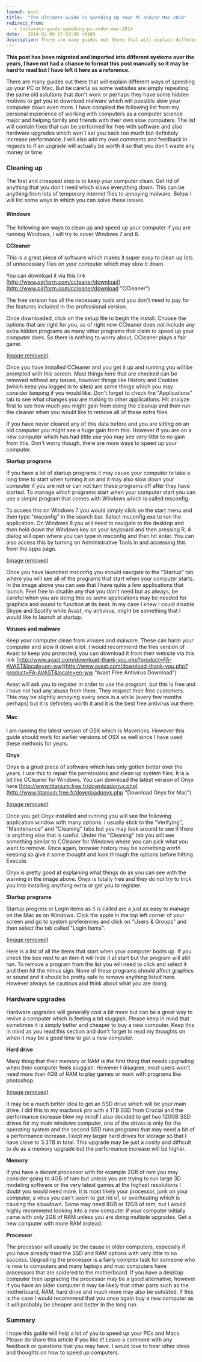```yaml
---
layout: post
title:  "The Ultimate Guide To Speeding Up Your PC and/or Mac 2014"
redirect_from:
   - /ultimate-guide-speeding-pc-andor-mac-2014
date:   2014-02-09 17:59:45 +0100
description: There are many guides out there that will explain different ways of speeding up your PC or Mac. But be careful as some websites are simply repeating the same old solutions that don't work or perhaps t...
---
```


**This post has been migrated and imported into different systems over the years, I have not had a chance to format this post manually so it may be hard to read but I have left it here as a reference.**

There are many guides out there that will explain different ways of speeding up your PC or Mac. But be careful as some websites are simply repeating the same old solutions that don't work or perhaps they have some hidden motives to get you to download malware which will possible slow your computer down even more. I have compiled the following list from my personal experience of working with computers as a computer science major and helping family and friends with their own slow computers. The list will contain fixes that can be performed for free with software and also hardware upgrades which won't set you back too much but definitely increase performance. I will also add my own comments and feedback in regards to if an upgrade will actually be worth it so that you don't waste any money or time.

### Cleaning up

  
 The first and cheapest step is to keep your computer clean. Get rid of anything that you don't need which slows everything down. This can be anything from lots of temporary internet files to annoying malware. Below I will list some ways in which you can solve these issues.  
#### **Windows**

  
 The following are ways to clean up and speed up your computer if you are running Windows, I will try to cover Windows 7 and 8.  
  
**CCleaner**  
  
 This is a great piece of software which makes it super easy to clean up lots of unnecessary files on your computer which may slow it down.  
  
 You can download it via this link [http://www.piriform.com/ccleaner/download](http://www.piriform.com/ccleaner/download "CCleaner")  
  
 The free version has all the necessary tools and you don't need to pay for the features included in the professional version.  
  
 Once downloaded, click on the setup file to begin the install. Choose the options that are right for you, as of right now CCleaner does not include any extra hidden programs as many other programs that claim to speed up your computer does. So there is nothing to worry about, CCleaner plays a fair game.  
  
[(image removed)](http://markustenghamn.com/wp-content/uploads/2014/02/ccleaner_markustenghamn.png)  
  
 Once you have installed CCleaner and you get it up and running you will be prompted with this screen. Most things here that are checked can be removed without any issues, however things like History and Cookies (which keep you logged in to sites) are some things which you may consider keeping if you would like. Don't forget to check the "Applications" tab to see what changes you are making to other applications. Hit analyze first to see how much you might gain from doing the cleanup and then run the cleaner when you would like to remove all of these extra files.  
  
 If you have never cleared any of this data before and you are sitting on an old computer you might see a huge gain from this. However if you are on a new computer which has had little use you may see very little to no gain from this. Don't worry though, there are more ways to speed up your computer.  
  
**Startup programs**  
  
 If you have a lot of startup programs it may cause your computer to take a long time to start when turning it on and it may also slow down your computer if you are not or can not turn these programs off after they have started. To manage which programs start when your computer start you can use a simple program that comes with Windows which is called msconfig.  
  
 To access this on Windows 7 you would simply click on the start menu and then type "msconfig" in the search bar. Select msconfig.exe to run the application. On Windows 8 you will need to navigate to the desktop and then hold down the Windows key on your keyboard and then pressing R. A dialog will open where you can type in msconfig and then hit enter. You can also access this by turning on Administrative Tools in and accessing this from the apps page.  
  
[(image removed)](http://markustenghamn.com/wp-content/uploads/2014/02/startupprograms_markustenghamn.png)  
  
 Once you have launched msconfig you should navigate to the "Startup" tab where you will see all of the programs that start when your computer starts. In the image above you can see that I have quite a few applications that launch. Feel free to disable any that you don't need but as always, be careful when you are doing this as some applications may be needed for graphics and sound to function at its best. In my case I knew I could disable Skype and Spotify while Avast, my antivirus, might be something that I would like to launch at startup.  
  
**Viruses and malware**  
  
 Keep your computer clean from viruses and malware. These can harm your computer and slow it down a lot. I would recommend the free version of Avast to keep you protected, you can download it from their website via this link [http://www.avast.com/download-thank-you.php?product=FA-AVAST&locale=en-ww](http://www.avast.com/download-thank-you.php?product=FA-AVAST&locale=en-ww "Avast Free Antivirus Download")  
  
 Avast will ask you to register in order to use the program, but this is free and I have not had any abuse from them. They respect their free customers. This may be slightly annoying every once in a while (every few months perhaps) but it is definitely worth it and it is the best free antivirus out there.  
#### **Mac**

  
 I am running the latest version of OSX which is Mavericks. However this guide should work for earlier versions of OSX as well since I have used these methods for years.  
  
**Onyx**  
  
 Onyx is a great piece of software which has only gotten better over the years. I use this to repair file permissions and clean up system files. It is a bit like CCleaner for Windows. You can download the latest version of Onyx here [http://www.titanium.free.fr/downloadonyx.php](http://www.titanium.free.fr/downloadonyx.php "Download Onyx for Mac")  
  
[(image removed)](http://markustenghamn.com/wp-content/uploads/2014/02/onyxformac_markustenghamn.png)  
  
 Once you get Onyx installed and running you will see the following application window with many options. I usually stick to the "Verifying", "Maintenance" and "Cleaning" tabs but you may look around to see if there is anything else that is useful. Under the "Cleaning" tab you will see something similar to CCleaner for Windows where you can pick what you want to remove. Once again, browser history may be something worth keeping so give it some thought and look through the options before hitting Execute.  
  
 Onyx is pretty good at explaining what things do as you can see with the warning in the image above. Onyx is totally free and they do not try to trick you into installing anything extra or get you to register.  
  
**Startup programs**  
  
 Startup progrms or Login items as it is called are a just as easy to manage on the Mac as on Windows. Click the apple in the top left corner of your screen and go to system preferences and click on "Users & Groups" and then select the tab called "Login Items".  
  
[(image removed)](http://markustenghamn.com/wp-content/uploads/2014/02/loginitemsmac_markustenghamn.png)  
  
 Here is a list of all the items that start when your computer boots up. If you check the box next to an item it will hide it at start but the program will still run. To remove a program from the list you will need to click and select it and then hit the minus sign. None of these programs should affect graphics or sound and it should be pretty safe to remove anything listed here. However always be cautious and think about what you are doing.  
### Hardware upgrades

  
 Hardware upgrades will generally cost a bit more but can be a great way to revive a computer which is feeling a bit sluggish. Please keep in mind that sometimes it is simply better and cheaper to buy a new computer. Keep this in mind as you read this section and don't forget to read my thoughts on when it may be a good time to get a new computer.  
  
**Hard drive**  
  
 Many thing that their memory or RAM is the first thing that needs upgrading when their computer feels sluggish. However I disagree, most users won't need more than 4GB of RAM to play games or work with programs like photoshop.  
  
[(image removed)](http://markustenghamn.com/wp-content/uploads/2014/02/ssdhardrive_markustenghamn.png)  
  
 It may be a much better idea to get an SSD drive which will be your main drive. I did this to my macbook pro with a 1TB SSD from Crucial and the performance increase blew my mind! I also decided to get two 120GB SSD drives for my main windows computer, one of the drives is only for the operating system and the second SSD runs programs that may need a bit of a performance increase. I kept my larger hard drives for storage so that I have close to 3.3TB in total. This upgrade may be just a costly and difficult to do as a memory upgrade but the performance increase will be higher.  
  
**Memory**  
  
 If you have a decent processor with for example 2GB of ram you may consider going to 4GB of ram but unless you are trying to run large 3D modeling software or the very latest games at the highest resolutions I doubt you would need more. It is most likely your processor, junk on your computer, a virus you can't seem to get rid of, or overheating which is causing the slowdown. Some may need 8GB or 12GB of ram, but I would highly recommend looking into a new computer if your computer initially came with only 2GB of RAM unless you are doing multiple upgrades. Get a new computer with more RAM instead.  
  
**Processor**  
  
 The processor will usually be the cause in older computers, especially if you have already tried the SSD and RAM options with very little to no success. Upgrading the processor is a fairly complex task for someone who is new to computers and many laptops and mac computers have processors that are soldered to the motherboard. If you have a desktop computer then upgrading the processor may be a good alternative, however if you have an older computer it may be likely that other parts such as the motherboard, RAM, hard drive and much more may also be outdated. If this is the case I would recommend that you once again buy a new computer as it will probably be cheaper and better in the long run.  
### Summary

  
 I hope this guide will help a lot of you to speed up your PCs and Macs. Please do share this article if you like it! Leave a comment with any feedback or questions that you may have. I would love to hear other ideas and thoughts on how to speed up computers.